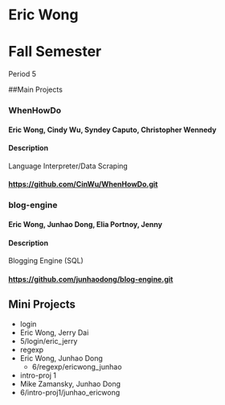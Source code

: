 Eric Wong
=========
# Fall Semester
Period 5

##Main Projects

### WhenHowDo
#### Eric Wong, Cindy Wu, Syndey Caputo, Christopher Wennedy
#### Description
Language Interpreter/Data Scraping
#### https://github.com/CinWu/WhenHowDo.git

### blog-engine
#### Eric Wong, Junhao Dong, Elia Portnoy, Jenny
#### Description
Blogging Engine (SQL)
#### https://github.com/junhaodong/blog-engine.git

## Mini Projects

 * login
  * Eric Wong, Jerry Dai
  * 5/login/eric_jerry
 * regexp
  * Eric Wong, Junhao Dong
	* 6/regexp/ericwong_junhao
 * intro-proj 1
  * Mike Zamansky, Junhao Dong
  * 6/intro-proj1/junhao_ericwong
